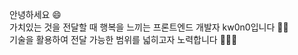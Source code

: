 
안녕하세요 😄  
가치있는 것을 전달할 때 행복을 느끼는 프론트엔드 개발자 kw0n0입니다 👫🏻    
기술을 활용하여 전달 가능한 범위를 넓히고자 노력합니다 🏃🏻‍♂️   

<!--
**kw0n0/kw0n0** is a ✨ _special_ ✨ repository because its `README.md` (this file) appears on your GitHub profile.

Here are some ideas to get you started:

- 🔭 I’m currently working on ...
- 🌱 I’m currently learning ...
- 👯 I’m looking to collaborate on ...
- 🤔 I’m looking for help with ...
- 💬 Ask me about ...
- 📫 How to reach me: ...
- 😄 Pronouns: ...
- ⚡ Fun fact: ...
-->
